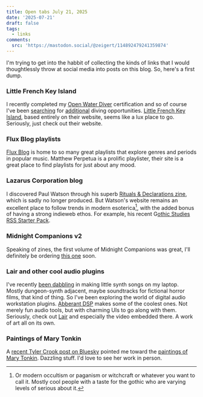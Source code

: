 ```yaml
---
title: Open tabs July 21, 2025
date: '2025-07-21'
draft: false
tags:
  - links
comments:
  src: 'https://mastodon.social/@zeigert/114892479241359874'
---
```


I'm trying to get into the habbit of collecting the kinds of links that I would thoughtlessly throw at social media into posts on this blog. So, here's a first dump.

### Little French Key Island

I recently completed my [Open Water Diver](https://store.padi.com/en-us/courses/open-water-diver/p/60462-1B2C/) certification and so of course I've been [searching](https://www.padi.com/dive-site/united-states-of-america-usa/sund-rock-marine-preserve/#overview) for [additional](https://www.padi.com/dive-site/united-states-of-america-usa/sund-rock-marine-preserve/#overview) diving opportunities. [Little French Key Island](https://www.littlefrenchkeyisland.com/), based entirely on their website, seems like a lux place to go. Seriously, just check out their website.

### Flux Blog playlists

[Flux Blog](https://fluxblog.substack.com/p/fluxblog-493-a-history-of-alternative) is home to so many great playlists that explore genres and periods in popular music. Matthew Perpetua is a prolific playlister, their site is a great place to find playlists for just about any mood.

### Lazarus Corporation blog

I discovered Paul Watson through his superb [Rituals & Declarations zine](https://shop.lazaruscorporation.co.uk/category/zines), which is sadly no longer produced. But Watson's website remains an excellent place to follow trends in modern esoterica[^1], with the added bonus of having a strong indieweb ethos. For example, his recent G[othic Studies RSS Starter Pack](https://www.lazaruscorporation.co.uk/blogs/artists-notebook/posts/the-gothic-studies-rss-starter-pack).

[^1]: Or modern occultism or paganism or witchcraft or whatever you want to call it. Mostly cool people with a taste for the gothic who are varying levels of serious about it.

### Midnight Companions v2

Speaking of zines, the first volume of Midnight Companions was great, I'll definitely be ordering [this one](https://midnightcompanions.bigcartel.com/product/midnight-companions-2) soon.

### Lair and other cool audio plugins

I've recently [been dabbling](/img/she_is_being_followed.mp3) in making little synth songs on my laptop. Mostly dungeon-synth adjacent, maybe soundtracks for fictional horror films, that kind of thing. So I've been exploring the world of digital audio workstation plugins. [Abberant DSP](https://aberrantdsp.com/) makes some of the coolest ones. Not merely fun audio tools, but with charming UIs to go along with them. Seriously, check out [Lair](https://aberrantdsp.com/plugins/lair/) and especially the video embedded there. A work of art all on its own.

### Paintings of Mary Tonkin

A [recent Tyler Crook post on Bluesky](https://bsky.app/profile/mrtylercrook.bsky.social/post/3lu6ty23osc2k) pointed me toward the [paintings of Mary Tonkin](https://australiangalleries.com.au/exhibitions/mary-tonkin-sr24-both-sides-now/). Dazzling stuff. I'd love to see her work in person.


